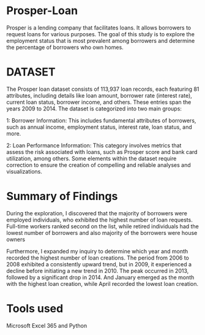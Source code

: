 # Prosper-Loan
Prosper is a lending company that facilitates loans. It allows borrowers to request loans for various purposes. The goal of this study is to explore the employment status that is most prevalent among borrowers and determine the percentage of borrowers who own homes.

# DATASET
The Prosper loan dataset consists of 113,937 loan records, each featuring 81 attributes, including details like loan amount, borrower rate (interest rate), current loan status, borrower income, and others. These entries span the years 2009 to 2014. The dataset is categorized into two main groups:

1: Borrower Information: This includes fundamental attributes of borrowers, such as annual income, employment status, interest rate, loan status, and more.

2: Loan Performance Information: This category involves metrics that assess the risk associated with loans, such as Prosper score and bank card utilization, among others. Some elements within the dataset require correction to ensure the creation of compelling and reliable analyses and visualizations.

# Summary of Findings
During the exploration, I discovered that the majority of borrowers were employed individuals, who exhibited the highest number of loan requests. Full-time workers ranked second on the list, while retired individuals had the lowest number of borrowers and also majority of the borrowers were house owners 

Furthermore, I expanded my inquiry to determine which year and month recorded the highest number of loan creations. The period from 2006 to 2008 exhibited a consistently upward trend, but in 2009, it experienced a decline before initiating a new trend in 2010. The peak occurred in 2013, followed by a significant drop in 2014. And January emerged as the month with the highest loan creation, while April recorded the lowest loan creation.

# Tools used 
Microsoft Excel 365 and Python





